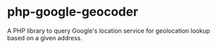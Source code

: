 # php-google-geocoder
A PHP library to query Google's location service for geolocation lookup based on a given address.

